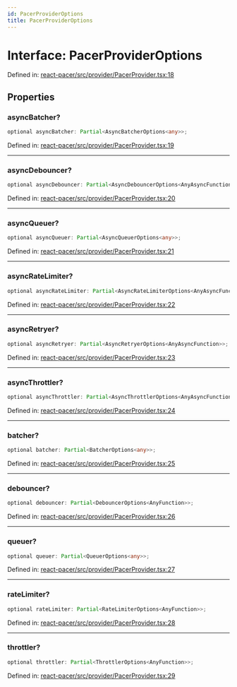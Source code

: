 ```yaml
---
id: PacerProviderOptions
title: PacerProviderOptions
---
```


<!-- DO NOT EDIT: this page is autogenerated from the type comments -->

# Interface: PacerProviderOptions

Defined in: [react-pacer/src/provider/PacerProvider.tsx:18](https://github.com/TanStack/pacer/blob/main/packages/react-pacer/src/provider/PacerProvider.tsx#L18)

## Properties

### asyncBatcher?

```ts
optional asyncBatcher: Partial<AsyncBatcherOptions<any>>;
```

Defined in: [react-pacer/src/provider/PacerProvider.tsx:19](https://github.com/TanStack/pacer/blob/main/packages/react-pacer/src/provider/PacerProvider.tsx#L19)

***

### asyncDebouncer?

```ts
optional asyncDebouncer: Partial<AsyncDebouncerOptions<AnyAsyncFunction>>;
```

Defined in: [react-pacer/src/provider/PacerProvider.tsx:20](https://github.com/TanStack/pacer/blob/main/packages/react-pacer/src/provider/PacerProvider.tsx#L20)

***

### asyncQueuer?

```ts
optional asyncQueuer: Partial<AsyncQueuerOptions<any>>;
```

Defined in: [react-pacer/src/provider/PacerProvider.tsx:21](https://github.com/TanStack/pacer/blob/main/packages/react-pacer/src/provider/PacerProvider.tsx#L21)

***

### asyncRateLimiter?

```ts
optional asyncRateLimiter: Partial<AsyncRateLimiterOptions<AnyAsyncFunction>>;
```

Defined in: [react-pacer/src/provider/PacerProvider.tsx:22](https://github.com/TanStack/pacer/blob/main/packages/react-pacer/src/provider/PacerProvider.tsx#L22)

***

### asyncRetryer?

```ts
optional asyncRetryer: Partial<AsyncRetryerOptions<AnyAsyncFunction>>;
```

Defined in: [react-pacer/src/provider/PacerProvider.tsx:23](https://github.com/TanStack/pacer/blob/main/packages/react-pacer/src/provider/PacerProvider.tsx#L23)

***

### asyncThrottler?

```ts
optional asyncThrottler: Partial<AsyncThrottlerOptions<AnyAsyncFunction>>;
```

Defined in: [react-pacer/src/provider/PacerProvider.tsx:24](https://github.com/TanStack/pacer/blob/main/packages/react-pacer/src/provider/PacerProvider.tsx#L24)

***

### batcher?

```ts
optional batcher: Partial<BatcherOptions<any>>;
```

Defined in: [react-pacer/src/provider/PacerProvider.tsx:25](https://github.com/TanStack/pacer/blob/main/packages/react-pacer/src/provider/PacerProvider.tsx#L25)

***

### debouncer?

```ts
optional debouncer: Partial<DebouncerOptions<AnyFunction>>;
```

Defined in: [react-pacer/src/provider/PacerProvider.tsx:26](https://github.com/TanStack/pacer/blob/main/packages/react-pacer/src/provider/PacerProvider.tsx#L26)

***

### queuer?

```ts
optional queuer: Partial<QueuerOptions<any>>;
```

Defined in: [react-pacer/src/provider/PacerProvider.tsx:27](https://github.com/TanStack/pacer/blob/main/packages/react-pacer/src/provider/PacerProvider.tsx#L27)

***

### rateLimiter?

```ts
optional rateLimiter: Partial<RateLimiterOptions<AnyFunction>>;
```

Defined in: [react-pacer/src/provider/PacerProvider.tsx:28](https://github.com/TanStack/pacer/blob/main/packages/react-pacer/src/provider/PacerProvider.tsx#L28)

***

### throttler?

```ts
optional throttler: Partial<ThrottlerOptions<AnyFunction>>;
```

Defined in: [react-pacer/src/provider/PacerProvider.tsx:29](https://github.com/TanStack/pacer/blob/main/packages/react-pacer/src/provider/PacerProvider.tsx#L29)
